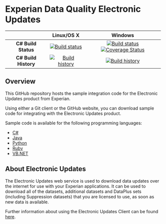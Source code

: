# Experian Data Quality Electronic Updates

<!--
[![Issues](https://img.shields.io/github/issues/experiandataquality/electronicupdates.svg?label=Issues)](https://github.com/experiandataquality/electronicupdates/issues) [![License](https://img.shields.io/github/license/experiandataquality/electronicupdates.svg?label=License)](https://github.com/experiandataquality/electronicupdates/blob/master/LICENSE)
-->

| | Linux/OS X | Windows |
|:-:|:-:|:-:|
| **C# Build Status** | [![Build status](https://img.shields.io/travis/experiandataquality/electronicupdates/master.svg)](https://travis-ci.org/experiandataquality/electronicupdates) | [![Build status](https://img.shields.io/appveyor/ci/experiandataquality/electronicupdates/master.svg)](https://ci.appveyor.com/project/experiandataquality/electronicupdates) [![Coverage Status](https://img.shields.io/codecov/c/github/experiandataquality/electronicupdates/master.svg)](https://codecov.io/github/experiandataquality/electronicupdates) |
| **C# Build History** | [![Build history](https://ci-buildstats.azurewebsites.net/travisci/chart/experiandataquality/electronicupdates?branch=master&includeBuildsFromPullRequest=false)](https://travis-ci.org/experiandataquality/electronicupdates) |  [![Build history](https://ci-buildstats.azurewebsites.net/appveyor/chart/experiandataquality/electronicupdates?branch=master&includeBuildsFromPullRequest=false)](https://ci.appveyor.com/project/experiandataquality/electronicupdates) |

## Overview

This GitHub repository hosts the sample integration code for the Electronic Updates product from Experian.

Using either a Git client or the GitHub website, you can download sample code for integrating with the Electronic Updates product.

Sample code is available for the following programming languages:

 * [C#](https://github.com/experiandataquality/electronicupdates/tree/master/src/CSharp)
 * [Java](https://github.com/experiandataquality/electronicupdates/tree/master/src/Java)
 * [Python](https://github.com/experiandataquality/electronicupdates/tree/master/src/Python)
 * [Ruby](https://github.com/experiandataquality/electronicupdates/tree/master/src/Ruby)
 * [VB.NET](https://github.com/experiandataquality/electronicupdates/tree/master/src/VB.NET)

## About Electronic Updates

The Electronic Updates web service is used to download data updates over the internet for use with your Experian applications. It can be used to download all of the datasets, additional datasets and DataPlus sets (including Suppression datasets) that you are licensed to use, as soon as new data is available.

Further information about using the Electronic Updates Client can be found [here](http://support.qas.com/using_electronic_updates_1986.htm).
